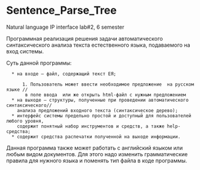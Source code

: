 # Sentence_Parse_Tree
Natural language IP interface lab#2, 6 semester

Программная реализация решения задачи автоматического синтаксического анализа текста естественного языка, подаваемого на вход системы.

Суть данной программы:

      * на входе – файл, содержащий текст ЕЯ;
      
          1. Пользователь может ввести необходимое предложение  на русском языке //
           в поле ввода  или же открыть html-файл с нужным предложением
      * на выходе – структуры, полученные при проведении автоматического синтаксического//
        анализа предложений входного текста (синтаксическое дерево);
      * интерфейс системы предельно простой и доступный для пользователей любого уровня, 
        содержит понятный набор инструментов и средств, а также help-средства;
      * содержит средства распечатки полученной на выходе информации.


Данная программа также может работать с английский языком или любым видом документов. Для этого надо изменить грамматические правила для нужного языка и поменять тип файла в коде программы.
   

